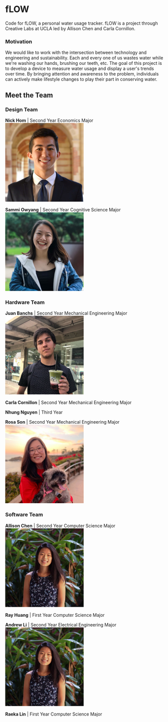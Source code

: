 # fLOW
Code for fLOW, a personal water usage tracker. fLOW is a project through Creative Labs at UCLA led by Allison Chen and Carla Cornillon.

### Motivation
We would like to work with the intersection between technology and engineering and sustainability. Each and every one of us wastes water while we're washing our hands, brushing our teeth, etc. The goal of this project is to develop a device to measure water usage and display a user's trends over time. By bringing attention and awareness to the problem, individuals can actively make lifestyle changes to play their part in conserving water.

## Meet the Team
### Design Team
**Nick Hom** | Second Year Economics Major<br/>
<img src="bio_imgs/nick.jpg" width="250">

**Sammi Owyang** | Second Year Cognitive Science Major<br/>
<img src="bio_imgs/sammi.jpg" width="250">

### Hardware Team
**Juan Banchs** | Second Year Mechanical Engineering Major<br/>
<img src="bio_imgs/juan.jpg" width="250">

**Carla Cornillon** | Second Year Mechanical Engineering Major<br/>

**Nhung Nguyen** | Third Year <br/>

**Rosa Son** | Second Year Mechanical Engineering Major<br/>
<img src="bio_imgs/rosa.jpg" width="250">

### Software Team
**Allison Chen** | Second Year Computer Science Major<br/>
<img src="bio_imgs/allison.jpg" width="250">

**Ray Huang** | First Year Computer Science Major<br/>

**Andrew Li** | Second Year Electrical Engineering Major<br/>
<img src="bio_imgs/allison.jpg" width="250">

**Raeka Lin** | First Year Computer Science Major<br/>
